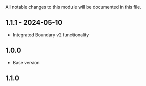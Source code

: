 All notable changes to this module will be documented in this file.
## 1.1.1 - 2024-05-10
- Integrated Boundary v2 functionality

## 1.0.0

- Base version

## 1.1.0